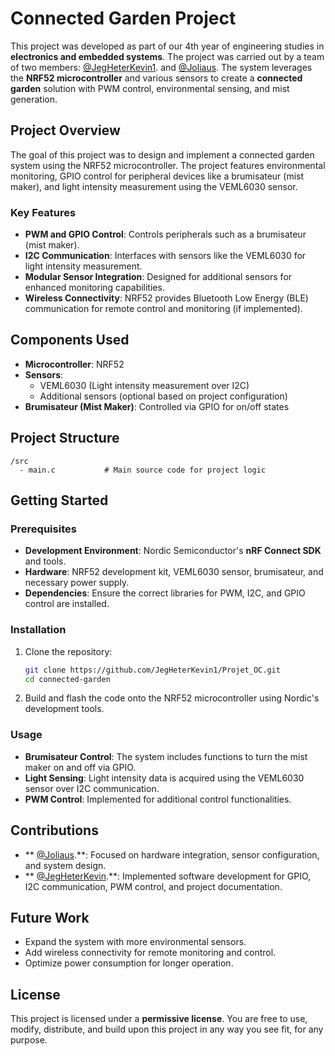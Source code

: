# Connected Garden Project

This project was developed as part of our 4th year of engineering studies in **electronics and embedded systems**. The project was carried out by a team of two members:  [@JegHeterKevin1](https://github.com/JegHeterKevin1).  and [@Joliaus](https://github.com/Joliaus). The system leverages the **NRF52 microcontroller** and various sensors to create a **connected garden** solution with PWM control, environmental sensing, and mist generation.

## Project Overview

The goal of this project was to design and implement a connected garden system using the NRF52 microcontroller. The project features environmental monitoring, GPIO control for peripheral devices like a brumisateur (mist maker), and light intensity measurement using the VEML6030 sensor.

### Key Features

- **PWM and GPIO Control**: Controls peripherals such as a brumisateur (mist maker).
- **I2C Communication**: Interfaces with sensors like the VEML6030 for light intensity measurement.
- **Modular Sensor Integration**: Designed for additional sensors for enhanced monitoring capabilities.
- **Wireless Connectivity**: NRF52 provides Bluetooth Low Energy (BLE) communication for remote control and monitoring (if implemented).

## Components Used

- **Microcontroller**: NRF52
- **Sensors**:
  - VEML6030 (Light intensity measurement over I2C)
  - Additional sensors (optional based on project configuration)
- **Brumisateur (Mist Maker)**: Controlled via GPIO for on/off states

## Project Structure

```
/src
  - main.c           # Main source code for project logic
```

## Getting Started

### Prerequisites

- **Development Environment**: Nordic Semiconductor's **nRF Connect SDK** and tools.
- **Hardware**: NRF52 development kit, VEML6030 sensor, brumisateur, and necessary power supply.
- **Dependencies**: Ensure the correct libraries for PWM, I2C, and GPIO control are installed.

### Installation

1. Clone the repository:

   ```bash
   git clone https://github.com/JegHeterKevin1/Projet_OC.git
   cd connected-garden
   ```

2. Build and flash the code onto the NRF52 microcontroller using Nordic's development tools.

### Usage

- **Brumisateur Control**: The system includes functions to turn the mist maker on and off via GPIO.
- **Light Sensing**: Light intensity data is acquired using the VEML6030 sensor over I2C communication.
- **PWM Control**: Implemented for additional control functionalities.

## Contributions

- ** [@Joliaus](https://github.com/Joliaus).**: Focused on hardware integration, sensor configuration, and system design.
- ** [@JegHeterKevin](https://github.com/JegHeterKevin1).**: Implemented software development for GPIO, I2C communication, PWM control, and project documentation.

## Future Work

- Expand the system with more environmental sensors.
- Add wireless connectivity for remote monitoring and control.
- Optimize power consumption for longer operation.

## License

This project is licensed under a **permissive license**. You are free to use, modify, distribute, and build upon this project in any way you see fit, for any purpose.

